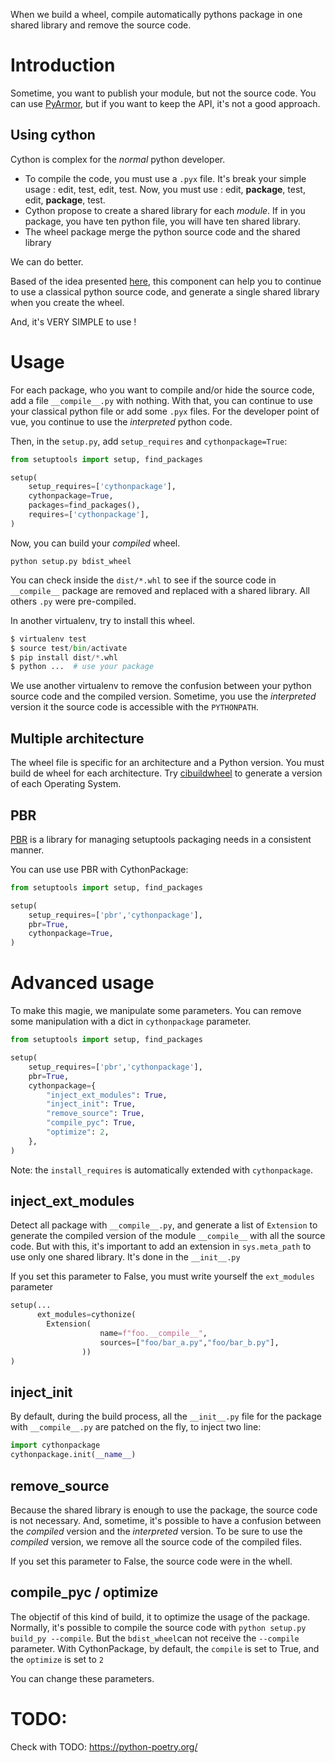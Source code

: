 When we build a wheel, compile automatically pythons package in one shared library and remove the source code. 

# Introduction
Sometime, you want to publish your module, but not the source code.
You can use [PyArmor](https://pyarmor.readthedocs.io/en/latest/), 
but if you want to keep the API, it's not a good approach.

## Using cython
Cython is complex for the *normal* python developer.
- To compile the code, you must use a `.pyx` file. It's break your simple usage : edit, test, edit, test.
Now, you must use : edit, **package**, test, edit, **package**, test.
- Cython propose to create a shared library for each *module*. If in you package, you have ten python file, you will
have ten shared library.
- The wheel package merge the python source code and the shared library

We can do better.

Based of the idea presented [here](https://newbedev.com/collapse-multiple-submodules-to-one-cython-extension), 
this component can help you to continue to use a classical python source code, 
and generate a single shared library when you create the wheel.

And, it's VERY SIMPLE to use !

# Usage
For each package, who you want to compile and/or hide the source code, add a file `__compile__.py` with nothing.
With that, you can continue to use your classical python file or add some `.pyx` files.
For the developer point of vue, you continue to use the *interpreted* python code.

Then, in the `setup.py`, add `setup_requires` and `cythonpackage=True`:

```python
from setuptools import setup, find_packages

setup(
    setup_requires=['cythonpackage'],
    cythonpackage=True,
    packages=find_packages(),
    requires=['cythonpackage'],
)
```
Now, you can build your *compiled* wheel.
```shell
python setup.py bdist_wheel
```
You can check inside the `dist/*.whl` to see if the source code in `__compile__` package are removed 
and replaced with a shared library. All others `.py` were pre-compiled.

In another virtualenv, try to install this wheel.
```python
$ virtualenv test
$ source test/bin/activate
$ pip install dist/*.whl
$ python ...  # use your package
```
We use another virtualenv to remove the confusion between your python source code
and the compiled version. Sometime, you use the *interpreted* version
it the source code is accessible with the `PYTHONPATH`.

## Multiple architecture
The wheel file is specific for an architecture and a Python version. 
You must build de wheel for each architecture. 
Try [cibuildwheel](https://cibuildwheel.readthedocs.io/en/stable/)
to generate a version of each Operating System.

## PBR
[PBR](https://docs.openstack.org/pbr/latest/) is a library for managing 
setuptools packaging needs in a consistent manner.

You can use use PBR with CythonPackage:
```python
from setuptools import setup, find_packages

setup(
    setup_requires=['pbr','cythonpackage'],
    pbr=True,
    cythonpackage=True,
)
```


# Advanced usage
To make this magie, we manipulate some parameters. You can remove some manipulation with a dict 
in `cythonpackage` parameter.
```python
from setuptools import setup, find_packages

setup(
    setup_requires=['pbr','cythonpackage'],
    pbr=True,
    cythonpackage={
        "inject_ext_modules": True,
        "inject_init": True,
        "remove_source": True,
        "compile_pyc": True,
        "optimize": 2,
    },
)
```
Note: the `install_requires` is automatically extended with `cythonpackage`.

## inject_ext_modules
Detect all package with `__compile__.py`, and generate a list of `Extension` to generate the compiled version of
the module `__compile__` with all the source code. But with this, it's important to add an extension in
`sys.meta_path` to use only one shared library.
It's done in the `__init__.py`

If you set this parameter to False, you must write yourself the `ext_modules` parameter
```python
setup(...
      ext_modules=cythonize(
        Extension(
                    name=f"foo.__compile__",
                    sources=["foo/bar_a.py","foo/bar_b.py"],
                ))
)
```

## inject_init
By default, during the build process, all the `__init__.py` file for the package with `__compile__.py` are patched
on the fly, to inject two line:
```python
import cythonpackage
cythonpackage.init(__name__)
```

## remove_source
Because the shared library is enough to use the package, the source code is not necessary. And, sometime, it's possible
to have a confusion between the *compiled* version and the *interpreted* version. To be sure to use the *compiled*
version, we remove all the source code of the compiled files.

If you set this parameter to False, the source code were in the whell.

## compile_pyc / optimize
The objectif of this kind of build, it to optimize the usage of the package. Normally, it's possible to compile
the source code with `python setup.py build_py --compile`. 
But the `bdist_wheel`can not receive the `--compile` parameter.
With CythonPackage, by default, the `compile` is set to True, and the `optimize` is set to `2`

You can change these parameters.


# TODO:
Check with TODO: https://python-poetry.org/
